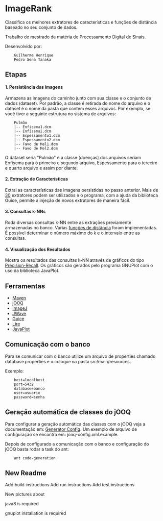 # ImageRank

Classifica os melhores extratores de características e funções de distância baseado no seu conjunto de dados.

Trabalho de mestrado da matéria de Processamento Digital de Sinais.

Desenvolvido por:
    
        Guilherme Henrique
        Pedro Sena Tanaka
        
## Etapas

#### 1. Persistência das Imagens

Armazena as imagens do caminho junto com sua classe e o conjunto de dados (dataset).
Por padrão, a classe é retirada do nome do arquivo e o dataset é o nome da pasta que contém esses arquivos.
Por exemplo, se você tiver a seguinte estrutura no sistema de arquivos:

    	Pulmão
    	|-- Enfisema1.dcm
    	|-- Enfisema2.dcm
    	|-- Espessamento1.dcm
    	|-- Espessamento2.dcm
    	|-- Favo de Mel1.dcm
    	|-- Favo de Mel2.dcm

O dataset seria "Pulmão" e a classe (doenças) dos arquivos seriam Enfisema para o primeiro e segundo arquivo, Espessamento para o terceiro e quarto arquivo e assim por diante.

#### 2. **Extração de Características**

Extrai as características das imagens persistidas no passo anterior.
Mais de [30](https://github.com/gjhenrique/image-wavelet/blob/0ee87bb4a81f732ba0d25aa5a55a2157f0cce6d8/sql/seeds.sql) extratores podem ser utilizados 
e o programa, com a ajuda da biblioteca Guice, permite a injeção de novos extratores de maneira fácil.

#### 3. **Consultas k-NNs**

Roda diversas consultas k-NN entre as extrações previamente armazenadas no banco.
Várias [funções de distância](https://github.com/gjhenrique/image-wavelet/blob/master/sql/seeds.sql) foram implementadas.
É possível determinar o número máximo do k e o intervalo entre as consultas.

#### 4. **Visualização dos Resultados**

Mostra os resultados das consultas k-NN através de gráficos do tipo [Precision-Recall]([https://en.wikipedia.org/wiki/Precision_and_recall).
Os gráficos são gerados pelo programa GNUPlot com o uso da biblioteca JavaPlot.

## Ferramentas
* [Maven](https://maven.apache.org/)
* [jOOQ](http://www.jooq.org)
* [ImageJ](https://imagej.nih.gov/ij)
* [JWave](https://github.com/pedro-stanaka/JWave)
* [Guice](https://github.com/google/guice)
* [Lire](http://www.lire-project.net/)
* [JavaPlot](http://javaplot.panayotis.com/)

## Comunicação com o banco
Para se comunicar com o banco utilize um arquivo de properties chamado database.properties
e o coloque na pasta src/main/resources.

Exemplo:
        
        host=localhost
        port=5432
        database=banco
        user=usuario
        password=senha


## Geração automática de classes do jOOQ

Para configurar a geração automática das classes com o jOOQ veja a documentação em: [Generator Config](http://www.jooq.org/doc/3.3/manual/code-generation/codegen-configuration).
Um exemplo de arquivo de configuração se encontra em: jooq-config.xml.example.

Depois de configurado a comunicação com o banco e configuração do jOOQ basta rodar a task do ant:

		ant code-generation

## New Readme

Add build instructions
Add run instructions
Add test instructions

New pictures about

java8 is required

gnuplot installation is required
